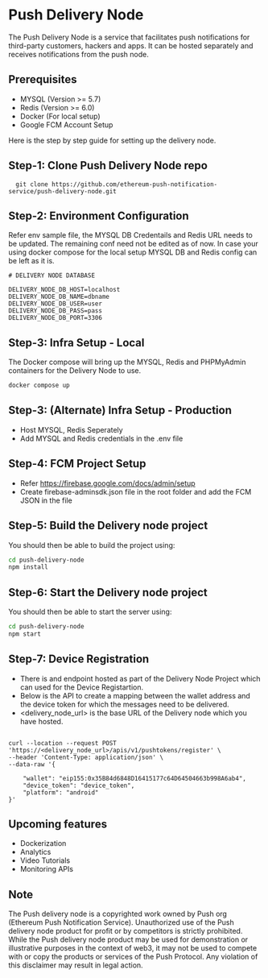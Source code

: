 # Push Delivery Node

The Push Delivery Node is a service that facilitates push notifications for third-party customers, hackers and apps. It can be hosted separately and receives notifications from the push node.

## Prerequisites

- MYSQL (Version >= 5.7)
- Redis (Version >= 6.0)
- Docker (For local setup)
- Google FCM Account Setup


Here is the step by step guide for setting up the delivery node.


## Step-1: Clone Push Delivery Node repo

```
  git clone https://github.com/ethereum-push-notification-service/push-delivery-node.git
```

## Step-2: Environment Configuration


Refer env sample file, the MYSQL DB Credentails and Redis URL needs to be updated. The remaining conf need not be edited as of now.
In case your using docker compose for the local setup MYSQL DB and Redis config can be left as it is.

```
# DELIVERY NODE DATABASE

DELIVERY_NODE_DB_HOST=localhost
DELIVERY_NODE_DB_NAME=dbname
DELIVERY_NODE_DB_USER=user
DELIVERY_NODE_DB_PASS=pass
DELIVERY_NODE_DB_PORT=3306

```


## Step-3: Infra Setup - Local

The Docker compose will bring up the MYSQL, Redis and PHPMyAdmin containers for the Delivery Node to use.

```sh
docker compose up
```


## Step-3: (Alternate) Infra Setup - Production

- Host MYSQL, Redis Seperately
- Add MYSQL and Redis credentials in the .env file



## Step-4: FCM Project Setup

- Refer https://firebase.google.com/docs/admin/setup
- Create firebase-adminsdk.json file in the root folder and add the FCM JSON in the file

## Step-5: Build the Delivery node project

You should then be able to build the project using:

```sh
cd push-delivery-node
npm install
```

## Step-6: Start the Delivery node project

You should then be able to start the server using:

```sh
cd push-delivery-node
npm start
```



## Step-7: Device Registration

- There is and endpoint hosted as part of the Delivery Node Project which can used for the Device Registartion.
- Below is the API to create a mapping between the wallet address and the device token for which the messages need to be delivered.
- <delivery_node_url> is the base URL of the Delivery node which you have hosted.


```

curl --location --request POST 'https://<delivery_node_url>/apis/v1/pushtokens/register' \
--header 'Content-Type: application/json' \
--data-raw '{
    
    "wallet": "eip155:0x35B84d6848D16415177c64D64504663b998A6ab4",
    "device_token": "device_token",
    "platform": "android"
}'

```



## Upcoming features

- Dockerization
- Analytics
- Video Tutorials
- Monitoring APIs


## Note

The Push delivery node is  a copyrighted work owned by Push org (Ethereum Push Notification Service). Unauthorized use of the Push delivery node product for profit or by competitors is strictly prohibited. While the Push delivery node product may be used for demonstration or illustrative purposes in the context of web3, it may not be used to compete with or copy the products or services of the Push Protocol. Any violation of this disclaimer may result in legal action.


